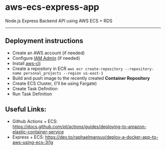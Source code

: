 # aws-ecs-express-app

Node.js Express Backend API using AWS ECS + RDS

---

## Deployment instructions

- Create an AWS account (if needed)
- Configure [IAM Admin](https://docs.aws.amazon.com/IAM/latest/UserGuide/getting-started_create-admin-group.html) (if needed)
- Install [aws-cli](https://aws.amazon.com/cli/)
- Create a repository in ECR `aws ecr create-repository --repository-name personal_projects --region us-east-1`
- Build and push image to the recently created **Container Repository**
- Create ECS Cluster, (I'll be using Fargate)
- Create Task Definition
- Run Task Definition

## Useful Links:

- Github Actions + ECS: https://docs.github.com/pt/actions/guides/deploying-to-amazon-elastic-container-service
- Express + ECS: https://dev.to/raphaelmansuy/deploy-a-docker-app-to-aws-using-ecs-3i1g
